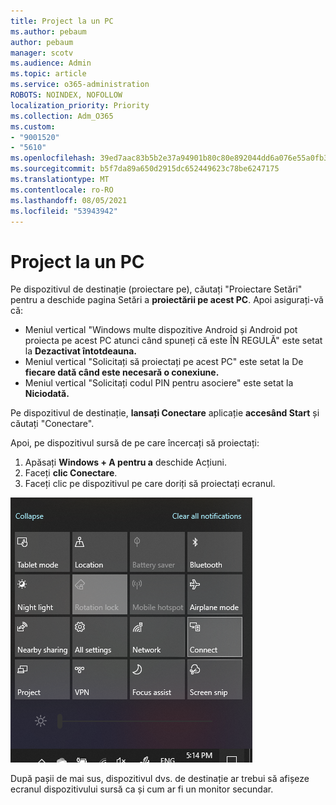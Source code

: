 ```yaml
---
title: Project la un PC
ms.author: pebaum
author: pebaum
manager: scotv
ms.audience: Admin
ms.topic: article
ms.service: o365-administration
ROBOTS: NOINDEX, NOFOLLOW
localization_priority: Priority
ms.collection: Adm_O365
ms.custom:
- "9001520"
- "5610"
ms.openlocfilehash: 39ed7aac83b5b2e37a94901b80c80e892044dd6a076e55a0fb327d2dce7bd16e
ms.sourcegitcommit: b5f7da89a650d2915dc652449623c78be6247175
ms.translationtype: MT
ms.contentlocale: ro-RO
ms.lasthandoff: 08/05/2021
ms.locfileid: "53943942"
---
```

# <a name="project-to-a-pc"></a>Project la un PC

Pe dispozitivul de destinație (proiectare pe), căutați "Proiectare Setări" pentru a deschide pagina Setări a **proiectării pe acest PC**. Apoi asigurați-vă că:
- Meniul vertical "Windows multe dispozitive Android și Android pot proiecta pe acest PC atunci când spuneți că este ÎN REGULĂ" este setat la **Dezactivat întotdeauna.**
- Meniul vertical "Solicitați să proiectați pe acest PC" este setat la De **fiecare dată când este necesară o conexiune.**
- Meniul vertical "Solicitați codul PIN pentru asociere" este setat la **Niciodată.**

Pe dispozitivul de destinație, **lansați Conectare** aplicație **accesând Start** și căutați "Conectare".

Apoi, pe dispozitivul sursă de pe care încercați să proiectați:

1. Apăsați **Windows + A pentru a** deschide Acțiuni.
2. Faceți **clic Conectare**.
3. Faceți clic pe dispozitivul pe care doriți să proiectați ecranul.

![Project la un PC](media/project-to-a-pc.png)

După pașii de mai sus, dispozitivul dvs. de destinație ar trebui să afișeze ecranul dispozitivului sursă ca și cum ar fi un monitor secundar.
